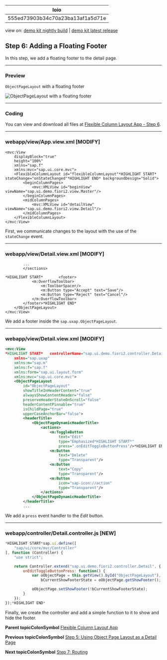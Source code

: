 <!-- loio555ed73903b34c70a23ba13af1a5d71e -->

| loio |
| -----|
| 555ed73903b34c70a23ba13af1a5d71e |

<div id="loio">

view on: [demo kit nightly build](https://openui5nightly.hana.ondemand.com/#/topic/555ed73903b34c70a23ba13af1a5d71e) | [demo kit latest release](https://openui5.hana.ondemand.com/#/topic/555ed73903b34c70a23ba13af1a5d71e)</div>

## Step 6: Adding a Floating Footer

In this step, we add a floating footer to the detail page.

***

<a name="loio555ed73903b34c70a23ba13af1a5d71e__section_ed2_4dd_lbb"/>

### Preview

   
  
<a name="loio555ed73903b34c70a23ba13af1a5d71e__fig_r1j_pst_mr"/>`ObjectPageLayout` with a floating footer

 ![](loio24122e039ed14a7a874ec26d0cf51614_HiRes.png "ObjectPageLayout with a floating footer") 

***

<a name="loio555ed73903b34c70a23ba13af1a5d71e__section_fd2_4dd_lbb"/>

### Coding

You can view and download all files at [Flexible Column Layout App - Step 6](https://openui5.hana.ondemand.com/#/sample/sap.f.tutorial.fiori2.06/preview).

***

<a name="loio555ed73903b34c70a23ba13af1a5d71e__section_jtj_mnj_l4b"/>

### webapp/view/App.view.xml \[MODIFY\]

```
<mvc:View
	displayBlock="true"
	height="100%"
	xmlns="sap.f"
	xmlns:mvc="sap.ui.core.mvc">
	<FlexibleColumnLayout id="flexibleColumnLayout"*HIGHLIGHT START* stateChange="onStateChanged"*HIGHLIGHT END* backgroundDesign="Solid">
		<beginColumnPages>
			<mvc:XMLView id="beginView" viewName="sap.ui.demo.fiori2.view.Master"/>
		</beginColumnPages>
		<midColumnPages>
			<mvc:XMLView id="detailView" viewName="sap.ui.demo.fiori2.view.Detail"/>
		</midColumnPages>
	</FlexibleColumnLayout>
</mvc:View>
```

First, we communicate changes to the layout with the use of the `stateChange` event.

***

<a name="loio555ed73903b34c70a23ba13af1a5d71e__section_dp4_lnj_l4b"/>

### webapp/view/Detail.view.xml \[MODIFY\]

```
		...
		</sections>

*HIGHLIGHT START*		<footer>
			<m:OverflowToolbar>
				<m:ToolbarSpacer/>
				<m:Button type="Accept" text="Save"/>
				<m:Button type="Reject" text="Cancel"/>
			</m:OverflowToolbar>
		</footer>*HIGHLIGHT END*
	</ObjectPageLayout>
</mvc:View>
```

We add a footer inside the `sap.uxap.ObjectPageLayout`.

***

<a name="loio555ed73903b34c70a23ba13af1a5d71e__section_nq4_knj_l4b"/>

### webapp/view/Detail.view.xml \[MODIFY\]

``` xml
<mvc:View
*HIGHLIGHT START*	controllerName="sap.ui.demo.fiori2.controller.Detail"*HIGHLIGHT END*
	xmlns="sap.uxap"
	xmlns:m="sap.m"
	xmlns:f="sap.f"
	xmlns:form="sap.ui.layout.form"
	xmlns:mvc="sap.ui.core.mvc">
	<ObjectPageLayout
		id="ObjectPageLayout"
		showTitleInHeaderContent="true"
		alwaysShowContentHeader="false"
		preserveHeaderStateOnScroll="false"
		headerContentPinnable="true"
		isChildPage="true"
		upperCaseAnchorBar="false">
		<headerTitle>
			<ObjectPageDynamicHeaderTitle>
				<actions>
					<m:ToggleButton
						text="Edit"
						type="Emphasized*HIGHLIGHT START*"
						press=".onEditToggleButtonPress"/>*HIGHLIGHT END*
					<m:Button
						text="Delete"
						type="Transparent"/>
					<m:Button
						text="Copy"
						type="Transparent"/>
					<m:Button
						icon="sap-icon://action"
						type="Transparent"/>
				</actions>
			</ObjectPageDynamicHeaderTitle>
		</headerTitle>
		...
```

We add a `press` event handler to the *Edit* button.

***

<a name="loio555ed73903b34c70a23ba13af1a5d71e__section_z1v_jnj_l4b"/>

### webapp/controller/Detail.controller.js \[NEW\]

``` js
*HIGHLIGHT START*sap.ui.define([
	"sap/ui/core/mvc/Controller"
], function (Controller) {
	"use strict";

	return Controller.extend("sap.ui.demo.fiori2.controller.Detail", {
		onEditToggleButtonPress: function() {
			var oObjectPage = this.getView().byId("ObjectPageLayout"),
				bCurrentShowFooterState = oObjectPage.getShowFooter();

			oObjectPage.setShowFooter(!bCurrentShowFooterState);
		}
	});
});*HIGHLIGHT END*
```

Finally, we create the controller and add a simple function to it to show and hide the footer.

**Parent topicColonSymbol** [Flexible Column Layout App](Flexible_Column_Layout_App_c4de2df.md "In this tutorial, we showcase how to structure your OpenUI5 app using the layout patterns that comply with the SAP Fiori design guidelines.")

**Previous topicColonSymbol** [Step 5: Using Object Page Layout as a Detail Page](Step_5_Using_Object_Page_Layout_as_a_Detail_Page_d1ffe61.md "In this step, we add sap.uxap.ObjectPageLayout to the detail page to display more information about each product.")

**Next topicColonSymbol** [Step 7: Routing](Step_7_Routing_7f65131.md "In this step, we utilize the sap.f.routing.Router.")

